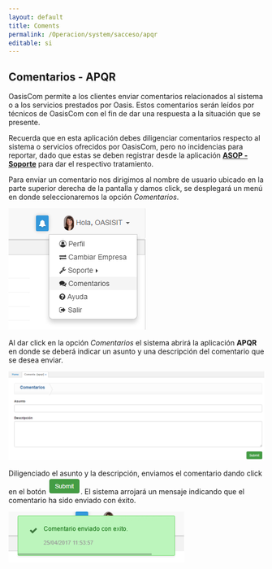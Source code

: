 ```yaml
---
layout: default
title: Coments
permalink: /Operacion/system/sacceso/apqr
editable: si
---
```


## Comentarios - APQR

OasisCom permite a los clientes enviar comentarios relacionados al sistema o a los servicios prestados por Oasis. Estos comentarios serán leídos por técnicos de OasisCom con el fin de dar una respuesta a la situación que se presente.  

Recuerda que en esta aplicación debes diligenciar comentarios respecto al sistema o servicios ofrecidos por OasisCom, pero no incidencias para reportar, dado que estas se deben registrar desde la aplicación [**ASOP - Soporte**](https://github.com/OasisCom/Docs/blob/master/Operacion/System/sacceso/asop.md) para dar el respectivo tratamiento.  


Para enviar un comentario nos dirigimos al nombre de usuario ubicado en la parte superior derecha de la pantalla y damos click, se desplegará un menú en donde seleccionaremos la opción _Comentarios_.  

![](APQR2.png)

Al dar click en la opción _Comentarios_ el sistema abrirá la aplicación **APQR** en donde se deberá indicar un asunto y una descripción del comentario que se desea enviar.  

![](APQR1.png)


Diligenciado el asunto y la descripción, enviamos el comentario dando click en el botón ![](submit.png). El sistema arrojará un mensaje indicando que el comentario ha sido enviado con éxito.  

![](APQR4.png)



